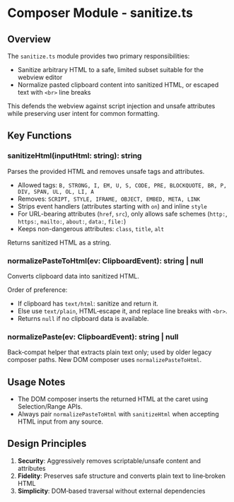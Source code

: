 # Composer Module - sanitize.ts

## Overview

The `sanitize.ts` module provides two primary responsibilities:

- Sanitize arbitrary HTML to a safe, limited subset suitable for the webview editor
- Normalize pasted clipboard content into sanitized HTML, or escaped text with `<br>` line breaks

This defends the webview against script injection and unsafe attributes while preserving user intent for common formatting.

## Key Functions

### sanitizeHtml(inputHtml: string): string
Parses the provided HTML and removes unsafe tags and attributes.

- Allowed tags: `B, STRONG, I, EM, U, S, CODE, PRE, BLOCKQUOTE, BR, P, DIV, SPAN, UL, OL, LI, A`
- Removes: `SCRIPT, STYLE, IFRAME, OBJECT, EMBED, META, LINK`
- Strips event handlers (attributes starting with `on`) and inline `style`
- For URL-bearing attributes (`href`, `src`), only allows safe schemes (`http:`, `https:`, `mailto:`, `about:`, `data:`, `file:`)
- Keeps non-dangerous attributes: `class`, `title`, `alt`

Returns sanitized HTML as a string.

### normalizePasteToHtml(ev: ClipboardEvent): string | null
Converts clipboard data into sanitized HTML.

Order of preference:
- If clipboard has `text/html`: sanitize and return it.
- Else use `text/plain`, HTML‑escape it, and replace line breaks with `<br>`.
- Returns `null` if no clipboard data is available.

### normalizePaste(ev: ClipboardEvent): string | null
Back‑compat helper that extracts plain text only; used by older legacy composer paths. New DOM composer uses `normalizePasteToHtml`.

## Usage Notes

- The DOM composer inserts the returned HTML at the caret using Selection/Range APIs.
- Always pair `normalizePasteToHtml` with `sanitizeHtml` when accepting HTML input from any source.

## Design Principles

1. **Security**: Aggressively removes scriptable/unsafe content and attributes
2. **Fidelity**: Preserves safe structure and converts plain text to line‑broken HTML
3. **Simplicity**: DOM‑based traversal without external dependencies
